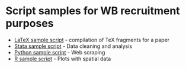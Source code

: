 # Script samples for WB recruitment purposes

- [LaTeX sample script](https://github.com/ddiezalo/WBsamples/blob/main/LaTeX_sample-code.tex) - compilation of TeX fragments for a paper
- [Stata sample script](https://github.com/ddiezalo/WBsamples/blob/main/stata_sample.do) - Data cleaning and analysis
- [Python sample script](https://github.com/ddiezalo/WBsamples/blob/main/python_sample-code.py) - Web scraping
- [R sample script](https://github.com/ddiezalo/WBsamples/blob/main/R_sample-code.R) - Plots with spatial data
